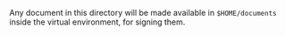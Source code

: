 Any document in this directory will be made available in `$HOME/documents` inside the virtual environment, for signing them.